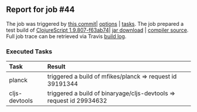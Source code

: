 ## Report for job #44

The job was triggered by [this commit](https://github.com/cljs-oss/canary/commit/1c7a08989b34299428584977f5571cb2ed9a5927)| [options](options.edn) | [tasks](tasks.edn).
The job prepared a test build of [ClojureScript 1.9.807-f63ab74](https://github.com/cljs-oss/canary/releases/tag/r1.9.807-f63ab74)| [jar download](https://github.com/cljs-oss/canary/releases/download/r1.9.807-f63ab74/clojurescript-1.9.807-f63ab74.jar) | [compiler source](https://github.com/darwin/clojurescript/commit/canary).
Full job trace can be retrieved via Travis [build log](https://travis-ci.org/cljs-oss/canary/builds/253998924).

### Executed Tasks
| Task | Result |
| :--- | :--- |
| planck | triggered a build of mfikes/planck => request id 39191344 |
| cljs-devtools | triggered a build of binaryage/cljs-devtools => request id 29934632 |